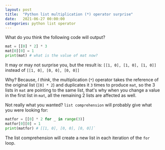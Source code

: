```yaml
---
layout: post
title:  "Python list multiplication (*) operator surprise"
date:   2021-06-27 00:00:00
categories: python list operator
---
```


What do you think the following code will output?

```python
mat = [[0] * 2] * 3
mat[0][0] = 1
print(mat) # what is the value of mat now?
```

It may or may not surprise you, but the result is:
`[[1, 0], [1, 0], [1, 0]]`
instead of
`[[1, 0], [0, 0], [0, 0]]`

Why? Because, _I think_, the multiplication (`*`) operator takes the reference of the original list (`[0] * 2`) and duplicates it `3` times to produce `mat`, so the 3 lists in `mat` are pointing to the same list, that's why when you change a value in the first list in `mat`, all the remaining 2 lists are affected as well.

Not really what you wanted? `list comprehension` will probably give what you were looking for:

```python
matfor = [[0] * 2 for _ in range(3)]
matfor[0][0] = 1
print(matfor) # [[1, 0], [0, 0], [0, 0]]`
```

The list comprehension will create a new list in each iteration of the `for` loop.

